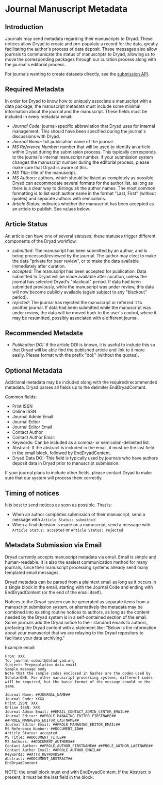 
Journal Manuscript Metadata
===========================

Introduction
------------

Journals may send metadata regarding their manuscripts to Dryad. These
notices allow Dryad to create and pre-populate a record for the data,
greatly facilitating the author's process of data deposit. These
messages also allow journals to communicate the status of manuscripts
to Dryad, allowing us to move the corresponding packages through our
curation process along with the journal's editorial process.

For journals wanting to create datasets directly, see the
[submission API](submission.md).


Required Metadata
-----------------

In order for Dryad to know how to uniquely associate a manuscript
with a data package, the manuscript metadata must include some minimal
information about the journal and the manuscript. These fields must
be included in every metadata email:

- *Journal Code:* journal-specific abbreviation that Dryad uses
  for internal management. This should have been specified during the
  journal's discussions with Dryad.
- *Journal Name:* full publication name of the journal.
- *MS Reference Number:* number that will be used to identify an
  article within Dryad during the submission process. This typically
  corresponds to the journal's internal manuscript number. If your
  submission system changes the manuscript number during the editorial
  process, please make sure that Dryad is aware of this.
- *MS Title:* title of the manuscript.
- *MS Authors:* authors, which should be listed as completely as
  possible. Dryad can accommodate several formats for the author list,
  as long as there is a clear way to distinguish the author names. The
  most common formatting is to list each author name in the format
  "Last, First" (without quotes) and separate authors with semicolons.
- *Article Status:* indicates whether the manuscript has been accepted
  as an article to publish. See values below. 


Article Status
--------------

An article can have one of several statuses; these statuses trigger
different components of the Dryad workflow.

- *submitted:* The manuscript has been submitted by an author, and is
being processed/reviewed by the journal. The author may elect to make
the data "private for peer review", or to make the data available
immediately after curation.
- *accepted*: The manuscript has been accepted for publication. Data
submitted to Dryad will be made available after curation, unless the
journal has selected Dryad's "blackout" period. If data had been
submitted previously, while the manuscript was under review, this data
will now become publicly available (again subject to any "blackout" period).
- *rejected:* The journal has rejected the manuscript or referred it
  to another journal. If data had been submitted while the manuscript
  was under review, the data will be moved back to the user's control,
  where it may be resumitted, possibly associated with a different
  journal.


Recommended Metadata
--------------------

- *Publication DOI:* if the article DOI is known, it is useful to include
this so that Dryad will be able find the published article and link
to it more easily. Please format with the prefix "doi:" (without the
quotes).


Optional Metadata
-----------------

Additional metadata may be included along with the
required/recommended metadata. Dryad parses all fields up to the
delimiter EndDryadContent.

Common fields:
- Print ISSN
- Online ISSN
- Journal Admin Email
- Journal Editor
- Journal Editor Email
- Contact Author
- Contact Author Email
- Keywords: Can be included as a comma- or semicolon-delimited list.
- Abstract: If the abstract is included in the email, it must be the last field
  in the email block, followed by EndDryadContent.
- Dryad Data DOI: This field is typically used by journals who have
  authors deposit data in Dryad prior to manuscript submission.

If your journal plans to include other fields, please contact Dryad
to make sure that our system will process them correctly.


Timing of notices
-----------------

It is best to send notices as soon as possible. That is:
- When an author completes submission of their manuscript,
  send a message with `Article Status: submitted`
- When a final decision is made on a manuscript,
  send a message with `Article Status: accepted` or `Article Status: rejected`


Metadata Submission via Email
-----------------------------

Dryad currently accepts manuscript metadata via email. Email is simple
and human-readable. It is also the easiest communication method for
many journals, since their manuscript processing systems already send
many templated email messages.

Dryad metadata can be parsed from a plaintext email as long as it
occurs in a single block in the email, starting with the Journal Code
and ending with EndDryadContent (or the end of the email itself).

Notices to the Dryad system can be generated as separate items from a
manuscript submission system, or alternatively the metadata may be
combined into existing routine notices to authors, as long
as the content needed by the Dryad system is in a self-contained
section of the email. Some journals add the Dryad notice to their
standard emails to authors, prefacing the Dryad content with a
statement like: "Below is the information about your manuscript that
we are relaying to the Dryad repository to facilitate your data
archiving."

Example email:

```
From: XXX
To: journal-submit@datadryad.org
Subject: Prepopulation data email
Sample message body
Note that the sample codes enclosed in hashes are the codes used by
ScholarONE. For other manuscript processing systems, different codes
will be required, but the basic format of the message should be the
same.

Journal Name: ##JOURNAL_NAME##
Journal Code: XXXX
Print ISSN: XXX
Online ISSN: XXX
Journal Admin Email: ##EMAIL_CONTACT_ADMIN_CENTER_EMAIL##
Journal Editor: ##PROLE_MANAGING_EDITOR_FIRSTNAME##
##PROLE_MANAGING_EDITOR_LASTNAME##
Journal Editor Email: ##PROLE_MANAGING_EDITOR_EMAIL##
MS Reference Number: ##DOCUMENT_ID##
Article Status: accepted
MS Title: ##DOCUMENT_TITLE##
MS Authors: ##DOCUMENT_AUTHORS##
Contact Author: ##PROLE_AUTHOR_FIRSTNAME## ##PROLE_AUTHOR_LASTNAME##
Contact Author Email: ##PROLE_AUTHOR_EMAIL##
Keywords: ##ATTR_KEYWORDS##
Abstract: ##DOCUMENT_ABSTRACT##
EndDryadContent
```

NOTE: the email block must end with EndDryadContent. If the Abstract
is present, it must be the last field in the block.

